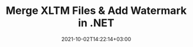 ---
############################# Static ############################
layout: "autogen"
date: 2021-10-02T14:22:14+03:00
draft: false
path: "total/net/merger/xltm/"

############################# Head ############################
head_title: "Merge & Split XLTM Files and Add Watermarks in C# .NET"
head_description: ".NET documents merger library to combine multiple XLTM files into a single file by joining selective number of pages or a range of pages from multiple source documents into one."

############################# Header ############################
title: "Merge XLTM Files & Add Watermark in .NET"
description: ".NET documents merger API to combine multiple XLTM files into a single file by joining selective number of pages or a range of pages from multiple source documents into one. Perform single document operations such as move, remove, rotate, swap and extract pages or split a single XLTM document into several resultant documents."

############################# SubMenu ############################
submenu:
    enable: false

############################# Content ############################
content:
    enable: true
    block:
    - title_left: "Merge XLTM Files & Add Watermark in C#"
      content_left: |
          Join XLTM files in C# .NET and add text or image watermarks to the single resultant document in .NET (C#, VB.NET, ASP.NET & .NET Core) applications.

          -   Instantiate **Merger** with input XLTM document
          -   Call **Join** method of **Merger** class instance and pass second source document path
          -   Call **Save** method of **Merger** class instance to save merged document
          -   Instantiate **Watermarker** with merged XLTM document as created above
          -   Create the **TextWatermark** object & set watermark properties
          -   Add watermark and save watermarked XLTM
          
      title_right: "Source Document Information Extraction"
      content_right: |
          You require `GroupDocs.Merger` & `GroupDocs.Watermark` namespaces to perform single and multiple documents merging operations within PDF, Microsoft Office, HTML, OpenDocument and many other document formats. Explore other [.NET APIs for Office documents](https://products.conholdate.com/total/net/) as offered by Conholdate.Total.
          
          Get the respective assembly files from the [downloads](https://downloads.conholdate.com/total/net) or fetch the whole package from [Nuget](https://www.nuget.org/packages/Conholdate.Total/) to add 'Conholdate.Total` directly in your workspace.
          
      code: |
          ```cs {linenos=false}
          // Merge XLTM files using GroupDocs.Merger API
          // Instantiate Merger with input XLTM document
          using (Merger merger = new Merger("input1.xltm"))
          {
              // Call Join method of Merger class instance and pass second source document path
              merger.Join("input2.xltm");

              // Call Save method of Merger class instance to save merged document
              merger.Save("merged.xltm");
          }

          // Add text watermark to XLTM document
          // Instantiate Watermarker with merged XLTM document created above
          // GroupDocs.Merger created Output folder and save merged.xltm there
          // We will load merged.xltm document from Output folder
          using (Watermarker watermarker = new Watermarker("Output/merged.xltm"))
          {
              // Initialize the Font to be used for watermark
              Font font = new Font("Arial", 19, FontStyle.Bold | FontStyle.Italic);

              // Create the TextWatermark object
              TextWatermark watermark = new TextWatermark("my watermark", font);

              // Set watermark properties
              watermark.ForegroundColor = Color.Red;
              watermark.BackgroundColor = Color.Blue;
              watermark.TextAlignment = TextAlignment.Right;
              watermark.Opacity = 0.5;

              // Add watermark and save watermarked XLTM
              watermarker.Add(watermark);
              watermarker.Save("output.xltm");
          }
          ```
    - title_left: "Split XLTM File & Add Watermarks in .NET"
      content_left: |
          Split a single XLTM document to multiple independent documents and insert image or text watermarks to each of the splitted files using C# .NET.

          -   Set output path where files will be saved after splitting
          -   Instantiate **SplitOptions** object with path of splitted file and number of pages to be splitted
          -   Create **Merger** object with input XLTM and split using **SplitOptions**
          -   Instantiate **Watermarker** with splitted XLTM
          -   Create the **TextWatermark** object & set watermark properties
          -   Add watermark and save watermarked XLTM
        
      title_right: "Image Representation of Document Pages"
      content_right: |
          Combine all popular document file formats and generate image representation of the merged document pages in 'PNG', 'JPG' or 'BMP' formats. You can easily preview the complete document as a whole or display some specific pages based on page numbers or page ranges.

          Join popular document file formats on different operating systems such as Windows, Linux or macOS while using platforms such as Windows Azure, Mono and Xamarin.
          
      code: |
          ```cs {linenos=false}
          // Set output path where files will be saved after splitting
          string outputFolder = @"c:\output\";

          // Instantiate SplitOptions object with path of splitted file and number of pages to be splitted
          SplitOptions splitOptions = new SplitOptions(outputFolder + "document_{0}.{1}", new int[] { 1, 2, 4 });

          // Create Merger object with input XLTM
          using (Merger merger = new Merger("input.xltm"))
          {
              // Split input XLTM using SplitOptions
              merger.Split(splitOptions);
          }

          // Get list of splitted files from output path
          string[] files = Directory.GetFiles(outputFolder);
          // Create counter that will be used for naming output files
          int i = 0;

          // Loop through all splitted files in the output folder
          foreach(string file in files)
          {
              i++; // Increment counter

              // Instantiate Watermarker with splitted XLTM
              using (Watermarker watermarker = new Watermarker(file))
              {
                  // Initialize the Font to be used for watermark
                  Font font = new Font("Arial", 19, FontStyle.Bold | FontStyle.Italic);

                  // Create the TextWatermark object
                  TextWatermark watermark = new TextWatermark("my watermark", font);

                  // Set watermark properties
                  watermark.ForegroundColor = Color.Red;
                  watermark.BackgroundColor = Color.Blue;
                  watermark.TextAlignment = TextAlignment.Right;
                  watermark.Opacity = 0.5;

                  // Add watermark and save watermarked XLTM
                  watermarker.Add(watermark);
                  watermarker.Save(string.Format("{0}output{1}.xltm",outputFolder,i));
              }
          }
          ```
############################# About Formats ############################
about_formats:
    enable: false
############################# More Formats ############################
more_formats:
    enable: true
    auto: true
############################# Back to top ###############################
back_to_top:
  enable: true
---